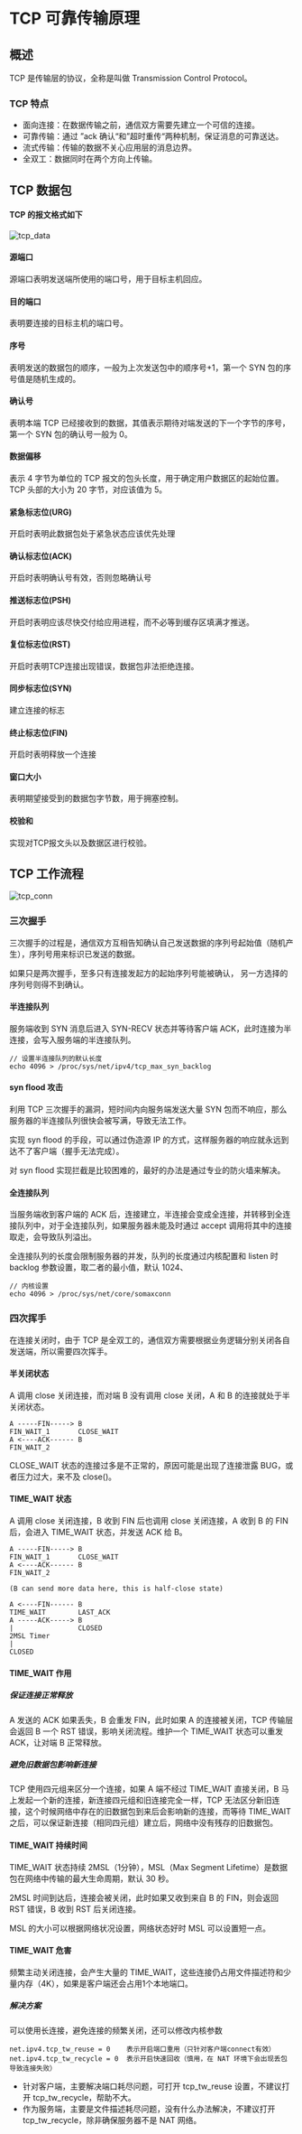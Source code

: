 # TCP 可靠传输原理
## 概述
TCP 是传输层的协议，全称是叫做 Transmission Control Protocol。

### TCP 特点
- 面向连接：在数据传输之前，通信双方需要先建立一个可信的连接。
- 可靠传输：通过 ”ack 确认“和”超时重传“两种机制，保证消息的可靠送达。
- 流式传输：传输的数据不关心应用层的消息边界。
- 全双工：数据同时在两个方向上传输。

## TCP 数据包
#### TCP 的报文格式如下

![tcp_data](images/tcp_data.png)

#### 源端口
源端口表明发送端所使用的端口号，用于目标主机回应。

#### 目的端口
表明要连接的目标主机的端口号。

#### 序号
表明发送的数据包的顺序，一般为上次发送包中的顺序号+1，第一个 SYN 包的序号值是随机生成的。

#### 确认号
表明本端 TCP 已经接收到的数据，其值表示期待对端发送的下一个字节的序号，第一个 SYN 包的确认号一般为 0。

#### 数据偏移
表示 4 字节为单位的 TCP 报文的包头长度，用于确定用户数据区的起始位置。TCP 头部的大小为 20 字节，对应该值为 5。

#### 紧急标志位(URG)
开启时表明此数据包处于紧急状态应该优先处理

#### 确认标志位(ACK)
开启时表明确认号有效，否则忽略确认号

#### 推送标志位(PSH)
开启时表明应该尽快交付给应用进程，而不必等到缓存区填满才推送。

#### 复位标志位(RST)
开启时表明TCP连接出现错误，数据包非法拒绝连接。

#### 同步标志位(SYN)
建立连接的标志

#### 终止标志位(FIN)
开启时表明释放一个连接

#### 窗口大小
表明期望接受到的数据包字节数，用于拥塞控制。

#### 校验和
实现对TCP报文头以及数据区进行校验。

## TCP 工作流程
![tcp_conn](images/tcp_conn.jpg)

### 三次握手
三次握手的过程是，通信双方互相告知确认自己发送数据的序列号起始值（随机产生），序列号用来标识已发送的数据。

如果只是两次握手，至多只有连接发起方的起始序列号能被确认， 另一方选择的序列号则得不到确认。

#### 半连接队列
服务端收到 SYN 消息后进入 SYN-RECV 状态并等待客户端 ACK，此时连接为半连接，会写入服务端的半连接队列。

```
// 设置半连接队列的默认长度
echo 4096 > /proc/sys/net/ipv4/tcp_max_syn_backlog
```

#### syn flood 攻击
利用 TCP 三次握手的漏洞，短时间内向服务端发送大量 SYN 包而不响应，那么服务器的半连接队列很快会被写满，导致无法工作。

实现 syn flood 的手段，可以通过伪造源 IP 的方式，这样服务器的响应就永远到达不了客户端（握手无法完成）。

对 syn flood 实现拦截是比较困难的，最好的办法是通过专业的防火墙来解决。

#### 全连接队列
当服务端收到客户端的 ACK 后，连接建立，半连接会变成全连接，并转移到全连接队列中，对于全连接队列，如果服务器未能及时通过 accept 调用将其中的连接取走，会导致队列溢出。

全连接队列的长度会限制服务器的并发，队列的长度通过内核配置和 listen 时 backlog 参数设置，取二者的最小值，默认 1024、
```
// 内核设置
echo 4096 > /proc/sys/net/core/somaxconn
```

### 四次挥手
在连接关闭时，由于 TCP 是全双工的，通信双方需要根据业务逻辑分别关闭各自发送端，所以需要四次挥手。

#### 半关闭状态
A 调用 close 关闭连接，而对端 B 没有调用 close 关闭，A 和 B 的连接就处于半关闭状态。
```
A -----FIN-----> B
FIN_WAIT_1       CLOSE_WAIT
A <----ACK------ B
FIN_WAIT_2
```

CLOSE_WAIT 状态的连接过多是不正常的，原因可能是出现了连接泄露 BUG，或者压力过大，来不及 close()。

#### TIME_WAIT 状态
A 调用 close 关闭连接，B 收到 FIN 后也调用 close 关闭连接，A 收到 B 的 FIN 后，会进入 TIME_WAIT 状态，并发送 ACK 给 B。
```
A -----FIN-----> B
FIN_WAIT_1       CLOSE_WAIT
A <----ACK------ B
FIN_WAIT_2

(B can send more data here, this is half-close state)

A <----FIN------ B
TIME_WAIT        LAST_ACK
A -----ACK-----> B
|                CLOSED
2MSL Timer
|
CLOSED
```

#### TIME_WAIT 作用
##### 保证连接正常释放
A 发送的 ACK 如果丢失，B 会重发 FIN，此时如果 A 的连接被关闭，TCP 传输层会返回 B 一个 RST 错误，影响关闭流程。维护一个 TIME_WAIT 状态可以重发 ACK，让对端 B 正常释放。

##### 避免旧数据包影响新连接
TCP 使用四元组来区分一个连接，如果 A 端不经过 TIME_WAIT 直接关闭，B 马上发起一个新的连接，新连接四元组和旧连接完全一样，TCP 无法区分新旧连接，这个时候网络中存在的旧数据包到来后会影响新的连接，而等待 TIME_WAIT 之后，可以保证新连接（相同四元组）建立后，网络中没有残存的旧数据包。

#### TIME_WAIT 持续时间
TIME_WAIT 状态持续 2MSL（1分钟），MSL（Max Segment Lifetime）是数据包在网络中传输的最大生命周期，默认 30 秒。

2MSL 时间到达后，连接会被关闭，此时如果又收到来自 B 的 FIN，则会返回 RST 错误，B 收到 RST 后关闭连接。

MSL 的大小可以根据网络状况设置，网络状态好时 MSL 可以设置短一点。

#### TIME_WAIT 危害
频繁主动关闭连接，会产生大量的 TIME_WAIT，这些连接仍占用文件描述符和少量内存（4K），如果是客户端还会占用1个本地端口。

##### 解决方案
可以使用长连接，避免连接的频繁关闭，还可以修改内核参数
```
net.ipv4.tcp_tw_reuse = 0    表示开启端口重用（只针对客户端connect有效）
net.ipv4.tcp_tw_recycle = 0  表示开启快速回收（慎用，在 NAT 环境下会出现丢包导致连接失败）
```
- 针对客户端，主要解决端口耗尽问题，可打开 tcp_tw_reuse 设置，不建议打开 tcp_tw_recycle，帮助不大。
- 作为服务端，主要是文件描述耗尽问题，没有什么办法解决，不建议打开 tcp_tw_recycle，除非确保服务器不是 NAT 网络。
